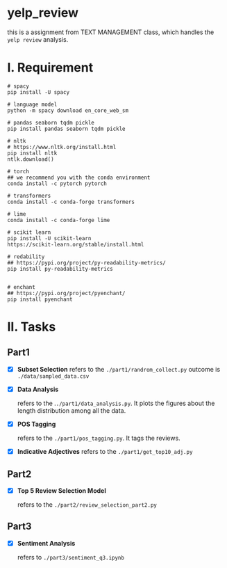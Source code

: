 

# yelp_review

this is a assignment from TEXT MANAGEMENT class, which handles the `yelp review` analysis.

# I. Requirement

```
# spacy
pip install -U spacy

# language model
python -m spacy download en_core_web_sm

# pandas seaborn tqdm pickle
pip install pandas seaborn tqdm pickle

# nltk
# https://www.nltk.org/install.html
pip install nltk
ntlk.download()

# torch
## we recommend you with the conda environment
conda install -c pytorch pytorch

# transformers
conda install -c conda-forge transformers

# lime
conda install -c conda-forge lime

# scikit learn
pip install -U scikit-learn
https://scikit-learn.org/stable/install.html

# redability
## https://pypi.org/project/py-readability-metrics/
pip install py-readability-metrics


# enchant
## https://pypi.org/project/pyenchant/
pip install pyenchant

```

# II. Tasks

## Part1

- [x] **Subset Selection**
  refers to the `./part1/randrom_collect.py`
  outcome is `./data/sampled_data.csv`

- [x] **Data Analysis**

  refers to the .`./part1/data_analysis.py`. It plots the figures about the length distribution among all the data.

- [x] **POS Tagging**

  refers to the `./part1/pos_tagging.py`. It tags the reviews.

- [x] **Indicative Adjectives**
  refers to the `./part1/get_top10_adj.py`

  

## Part2

- [x] **Top 5 Review Selection Model**
  
  refers to the `./part2/review_selection_part2.py`

## Part3

- [x] **Sentiment Analysis**

  refers to `./part3/sentiment_q3.ipynb`

